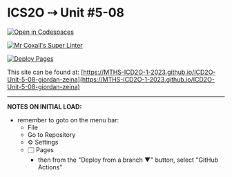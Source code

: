 # ICS2O ⇢ Unit #5-08

[![Open in Codespaces](https://classroom.github.com/assets/launch-codespace-7f7980b617ed060a017424585567c406b6ee15c891e84e1186181d67ecf80aa0.svg)](https://classroom.github.com/open-in-codespaces?assignment_repo_id=15084198)

[![Mr Coxall's Super Linter](https://github.com/MTHS-ICD2O-1-2023/ICD2O-Unit-5-08-giordan-zeina/workflows/Mr%20Coxall's%20Super%20Linter/badge.svg)](https://github.com/MTHS-ICD2O-1-2023/ICD2O-Unit-5-08-giordan-zeina/actions)

[![Deploy Pages](https://github.com/MTHS-ICD2O-1-2023/ICD2O-Unit-5-08-giordan-zeina/workflows/Deploy%20Pages/badge.svg)](https://github.com/MTHS-ICD2O-1-2023/ICD2O-Unit-5-08-giordan-zeina/actions)

This site can be found at: [https://MTHS-ICD2O-1-2023.github.io/ICD2O-Unit-5-08-giordan-zeina](https://MTHS-ICD2O-1-2023.github.io/ICD2O-Unit-5-08-giordan-zeina)

---

**NOTES ON INITIAL LOAD:**
- remember to goto on the menu bar:
  - File
  - Go to Repository
  - ⚙ Settings
  - 🗔 Pages
    - then from the "Deploy from a branch ▼" button, select "GitHub Actions"
